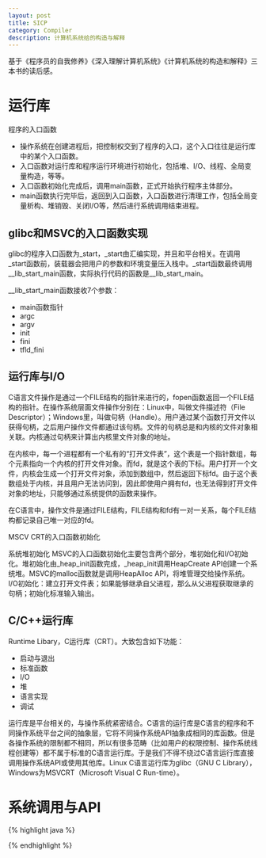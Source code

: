 ```yaml
---
layout: post
title: SICP
category: Compiler
description: 计算机系统给的构造与解释
---
```

基于《程序员的自我修养》《深入理解计算机系统》《计算机系统的构造和解释》三本书的读后感。

# 运行库
程序的入口函数
* 操作系统在创建进程后，把控制权交到了程序的入口，这个入口往往是运行库中的某个入口函数。
* 入口函数对运行库和程序运行环境进行初始化，包括堆、I/O、线程、全局变量构造，等等。
* 入口函数初始化完成后，调用main函数，正式开始执行程序主体部分。
* main函数执行完毕后，返回到入口函数，入口函数进行清理工作，包括全局变量析构、堆销毁、关闭I/O等，然后进行系统调用结束进程。

## glibc和MSVC的入口函数实现

glibc的程序入口函数为_start，_start由汇编实现，并且和平台相关。在调用_start函数前，装载器会把用户的参数和环境变量压入栈中。_start函数最终调用__lib_start_main函数，实际执行代码的函数是__lib_start_main。

__lib_start_main函数接收7个参数：
* main函数指针
* argc
* argv
* init
* fini
* tfld_fini

## 运行库与I/O
C语言文件操作是通过一个FILE结构的指针来进行的，fopen函数返回一个FILE结构的指针。在操作系统层面文件操作分别在：Linux中，叫做文件描述符（File Descriptor）；Windows里，叫做句柄（Handle）。用户通过某个函数打开文件以获得句柄，之后用户操作文件都通过该句柄。文件的句柄总是和内核的文件对象相关联。内核通过句柄来计算出内核里文件对象的地址。

在内核中，每一个进程都有一个私有的“打开文件表”，这个表是一个指针数组，每个元素指向一个内核的打开文件对象。而fd，就是这个表的下标。用户打开一个文件，内核会生成一个打开文件对象，添加到数组中，然后返回下标fd。由于这个表数组处于内核，并且用户无法访问到，因此即使用户拥有fd，也无法得到打开文件对象的地址，只能够通过系统提供的函数来操作。

在C语言中，操作文件是通过FILE结构，FILE结构和fd有一对一关系，每个FILE结构都记录自己唯一对应的fd。

MSCV CRT的入口函数初始化

系统堆初始化
    MSVC的入口函数初始化主要包含两个部分，堆初始化和I/O初始化。堆初始化由_heap_init函数完成，_heap_init调用HeapCreate API创建一个系统堆。MSVC的malloc函数就是调用HeapAlloc API，将堆管理交给操作系统。
    I/O初始化：建立打开文件表；如果能够继承自父进程，那么从父进程获取继承的句柄；初始化标准输入输出。

## C/C++运行库
Runtime Libary，C运行库（CRT）。大致包含如下功能：
* 启动与退出
* 标准函数
* I/O
* 堆
* 语言实现
* 调试

运行库是平台相关的，与操作系统紧密结合。C语言的运行库是C语言的程序和不同操作系统平台之间的抽象层，它将不同操作系统API抽象成相同的库函数。但是各操作系统的限制都不相同，所以有很多范畴（比如用户的权限控制、操作系统线程创建等）都不属于标准的C语言运行库。于是我们不得不绕过C语言运行库直接调用操作系统API或使用其他库。Linux C语言运行库为glibc（GNU C Library），Windows为MSVCRT（Microsoft Visual C Run-time）。

# 系统调用与API

{% highlight java %}

{% endhighlight %}